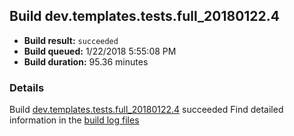 ## Build dev.templates.tests.full_20180122.4
- **Build result:** `succeeded`
- **Build queued:** 1/22/2018 5:55:08 PM
- **Build duration:** 95.36 minutes
### Details
Build [dev.templates.tests.full_20180122.4](https://winappstudio.visualstudio.com/web/build.aspx?pcguid=a4ef43be-68ce-4195-a619-079b4d9834c2&builduri=vstfs%3a%2f%2f%2fBuild%2fBuild%2f24743) succeeded
Find detailed information in the [build log files](https://uwpctdiags.blob.core.windows.net/buildlogs/dev.templates.tests.full_20180122.4_logs.zip)
